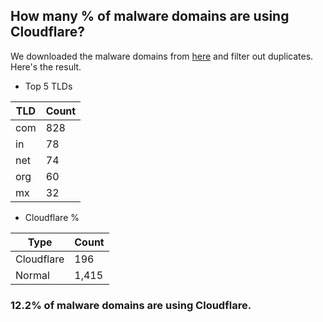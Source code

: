 ## How many % of malware domains are using Cloudflare?


We downloaded the malware domains from [here](https://urlhaus.abuse.ch) and filter out duplicates.
Here's the result.


[//]: # (start replacement)


- Top 5 TLDs

| TLD | Count |
| --- | --- |
| com | 828 |
| in | 78 |
| net | 74 |
| org | 60 |
| mx | 32 |


- Cloudflare %

| Type | Count |
| --- | --- |
| Cloudflare | 196 |
| Normal | 1,415 |


### 12.2% of malware domains are using Cloudflare.